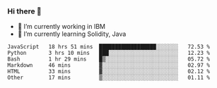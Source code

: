 ### Hi there 👋

<!--
**mathcodeman/mathcodeman** is a ✨ _special_ ✨ repository because its `README.md` (this file) appears on your GitHub profile.

Here are some ideas to get you started:

- 🔭 I’m currently working on ...
- 🌱 I’m currently learning ...
- 👯 I’m looking to collaborate on ...
- 🤔 I’m looking for help with ...
- 💬 Ask me about ...
- 📫 How to reach me: ...
- 😄 Pronouns: ...
- ⚡ Fun fact: ...
-->

- 🔭 I’m currently working in IBM
- 🌱 I’m currently learning Solidity, Java

<!--START_SECTION:waka-->

```text
JavaScript   18 hrs 51 mins  ██████████████████░░░░░░░   72.53 %
Python       3 hrs 10 mins   ███░░░░░░░░░░░░░░░░░░░░░░   12.23 %
Bash         1 hr 29 mins    █▒░░░░░░░░░░░░░░░░░░░░░░░   05.72 %
Markdown     46 mins         ▓░░░░░░░░░░░░░░░░░░░░░░░░   02.97 %
HTML         33 mins         ▓░░░░░░░░░░░░░░░░░░░░░░░░   02.12 %
Other        17 mins         ▒░░░░░░░░░░░░░░░░░░░░░░░░   01.11 %
```

<!--END_SECTION:waka-->
